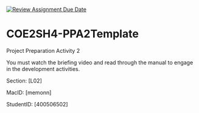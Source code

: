 [![Review Assignment Due Date](https://classroom.github.com/assets/deadline-readme-button-22041afd0340ce965d47ae6ef1cefeee28c7c493a6346c4f15d667ab976d596c.svg)](https://classroom.github.com/a/w2Z86J2v)
# COE2SH4-PPA2Template
Project Preparation Activity 2

You must watch the briefing video and read through the manual to engage in the development activities.


Section: [L02]

MacID: [memonn]

StudentID: [400506502]

